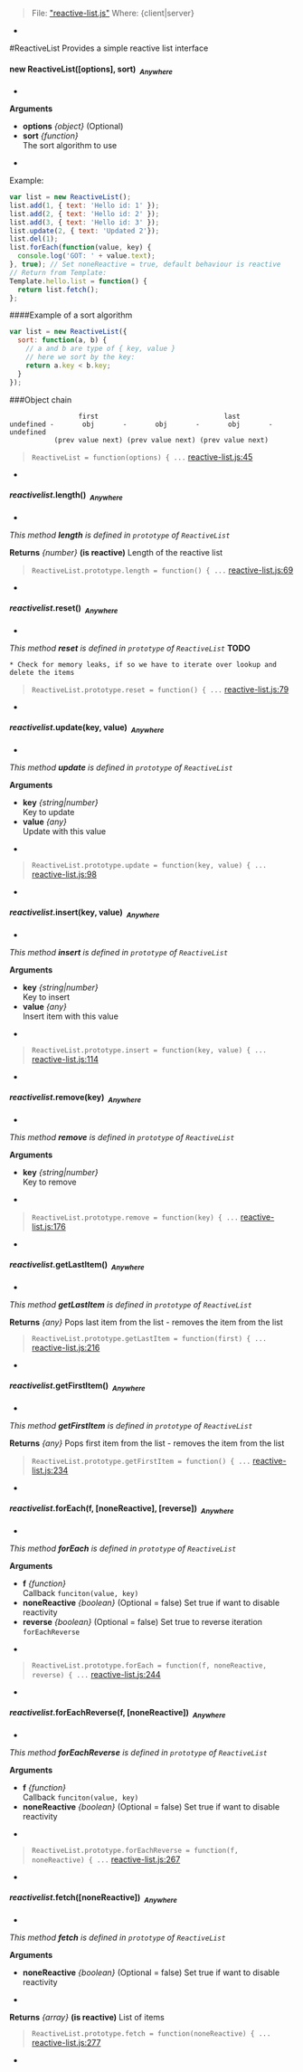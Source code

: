 > File: ["reactive-list.js"](reactive-list.js)
> Where: {client|server}

-
#ReactiveList
Provides a simple reactive list interface

#### <a name="ReactiveList"></a>new ReactiveList([options], sort)&nbsp;&nbsp;<sub><i>Anywhere</i></sub> ####
-

__Arguments__

* __options__ *{object}*    (Optional)
* __sort__ *{function}*  
The sort algorithm to use

-
Example:
```js
var list = new ReactiveList();
list.add(1, { text: 'Hello id: 1' });
list.add(2, { text: 'Hello id: 2' });
list.add(3, { text: 'Hello id: 3' });
list.update(2, { text: 'Updated 2'});
list.del(1);
list.forEach(function(value, key) {
  console.log('GOT: ' + value.text);
}, true); // Set noneReactive = true, default behaviour is reactive
// Return from Template:
Template.hello.list = function() {
  return list.fetch();
};
```
####Example of a sort algorithm
```js
var list = new ReactiveList({
  sort: function(a, b) {
    // a and b are type of { key, value }
    // here we sort by the key:
    return a.key < b.key;
  }
});
```
###Object chain
```
                 first                               last
undefined -       obj       -       obj       -       obj       - undefined
           (prev value next) (prev value next) (prev value next)
```

> ```ReactiveList = function(options) { ...``` [reactive-list.js:45](reactive-list.js#L45)

-

#### <a name="ReactiveList.prototype.length"></a>*reactivelist*.length()&nbsp;&nbsp;<sub><i>Anywhere</i></sub> ####
-
*This method __length__ is defined in `prototype` of `ReactiveList`*

__Returns__  *{number}*  __(is reactive)__
Length of the reactive list

> ```ReactiveList.prototype.length = function() { ...``` [reactive-list.js:69](reactive-list.js#L69)

-

#### <a name="ReactiveList.prototype.reset"></a>*reactivelist*.reset()&nbsp;&nbsp;<sub><i>Anywhere</i></sub> ####
-
*This method __reset__ is defined in `prototype` of `ReactiveList`*
__TODO__
```
* Check for memory leaks, if so we have to iterate over lookup and delete the items
```

> ```ReactiveList.prototype.reset = function() { ...``` [reactive-list.js:79](reactive-list.js#L79)

-

#### <a name="ReactiveList.prototype.update"></a>*reactivelist*.update(key, value)&nbsp;&nbsp;<sub><i>Anywhere</i></sub> ####
-
*This method __update__ is defined in `prototype` of `ReactiveList`*

__Arguments__

* __key__ *{string|number}*  
Key to update
* __value__ *{any}*  
Update with this value

-

> ```ReactiveList.prototype.update = function(key, value) { ...``` [reactive-list.js:98](reactive-list.js#L98)

-

#### <a name="ReactiveList.prototype.insert"></a>*reactivelist*.insert(key, value)&nbsp;&nbsp;<sub><i>Anywhere</i></sub> ####
-
*This method __insert__ is defined in `prototype` of `ReactiveList`*

__Arguments__

* __key__ *{string|number}*  
Key to insert
* __value__ *{any}*  
Insert item with this value

-

> ```ReactiveList.prototype.insert = function(key, value) { ...``` [reactive-list.js:114](reactive-list.js#L114)

-

#### <a name="ReactiveList.prototype.remove"></a>*reactivelist*.remove(key)&nbsp;&nbsp;<sub><i>Anywhere</i></sub> ####
-
*This method __remove__ is defined in `prototype` of `ReactiveList`*

__Arguments__

* __key__ *{string|number}*  
Key to remove

-

> ```ReactiveList.prototype.remove = function(key) { ...``` [reactive-list.js:176](reactive-list.js#L176)

-

#### <a name="ReactiveList.prototype.getLastItem"></a>*reactivelist*.getLastItem()&nbsp;&nbsp;<sub><i>Anywhere</i></sub> ####
-
*This method __getLastItem__ is defined in `prototype` of `ReactiveList`*

__Returns__  *{any}*
Pops last item from the list - removes the item from the list

> ```ReactiveList.prototype.getLastItem = function(first) { ...``` [reactive-list.js:216](reactive-list.js#L216)

-

#### <a name="ReactiveList.prototype.getFirstItem"></a>*reactivelist*.getFirstItem()&nbsp;&nbsp;<sub><i>Anywhere</i></sub> ####
-
*This method __getFirstItem__ is defined in `prototype` of `ReactiveList`*

__Returns__  *{any}*
Pops first item from the list - removes the item from the list

> ```ReactiveList.prototype.getFirstItem = function() { ...``` [reactive-list.js:234](reactive-list.js#L234)

-

#### <a name="ReactiveList.prototype.forEach"></a>*reactivelist*.forEach(f, [noneReactive], [reverse])&nbsp;&nbsp;<sub><i>Anywhere</i></sub> ####
-
*This method __forEach__ is defined in `prototype` of `ReactiveList`*

__Arguments__

* __f__ *{function}*  
Callback `funciton(value, key)`
* __noneReactive__ *{boolean}*    (Optional = false)
Set true if want to disable reactivity
* __reverse__ *{boolean}*    (Optional = false)
Set true to reverse iteration `forEachReverse`

-

> ```ReactiveList.prototype.forEach = function(f, noneReactive, reverse) { ...``` [reactive-list.js:244](reactive-list.js#L244)

-

#### <a name="ReactiveList.prototype.forEachReverse"></a>*reactivelist*.forEachReverse(f, [noneReactive])&nbsp;&nbsp;<sub><i>Anywhere</i></sub> ####
-
*This method __forEachReverse__ is defined in `prototype` of `ReactiveList`*

__Arguments__

* __f__ *{function}*  
Callback `funciton(value, key)`
* __noneReactive__ *{boolean}*    (Optional = false)
Set true if want to disable reactivity

-

> ```ReactiveList.prototype.forEachReverse = function(f, noneReactive) { ...``` [reactive-list.js:267](reactive-list.js#L267)

-

#### <a name="ReactiveList.prototype.fetch"></a>*reactivelist*.fetch([noneReactive])&nbsp;&nbsp;<sub><i>Anywhere</i></sub> ####
-
*This method __fetch__ is defined in `prototype` of `ReactiveList`*

__Arguments__

* __noneReactive__ *{boolean}*    (Optional = false)
Set true if want to disable reactivity

-

__Returns__  *{array}*  __(is reactive)__
List of items

> ```ReactiveList.prototype.fetch = function(noneReactive) { ...``` [reactive-list.js:277](reactive-list.js#L277)

-
